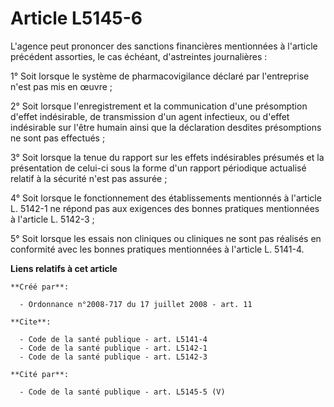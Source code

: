 # Article L5145-6

L'agence peut prononcer des sanctions financières mentionnées à l'article précédent assorties, le cas échéant, d'astreintes
journalières : 

1° Soit lorsque le système de pharmacovigilance déclaré par l'entreprise n'est pas mis en œuvre ; 

2° Soit lorsque l'enregistrement et la communication d'une présomption d'effet indésirable, de transmission d'un agent
infectieux, ou d'effet indésirable sur l'être humain ainsi que la déclaration desdites présomptions ne sont pas effectués ; 

3° Soit lorsque la tenue du rapport sur les effets indésirables présumés et la présentation de celui-ci sous la forme d'un
rapport périodique actualisé relatif à la sécurité n'est pas assurée ; 

4° Soit lorsque le fonctionnement des établissements mentionnés à l'article L. 5142-1 ne répond pas aux exigences des bonnes
pratiques mentionnées à l'article L. 5142-3 ; 

5° Soit lorsque les essais non cliniques ou cliniques ne sont pas réalisés en conformité avec les bonnes pratiques
mentionnées à l'article L. 5141-4.

**Liens relatifs à cet article**

	**Créé par**:

	  - Ordonnance n°2008-717 du 17 juillet 2008 - art. 11

	**Cite**:

	  - Code de la santé publique - art. L5141-4
	  - Code de la santé publique - art. L5142-1
	  - Code de la santé publique - art. L5142-3

	**Cité par**:

	  - Code de la santé publique - art. L5145-5 (V)
